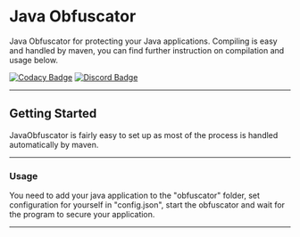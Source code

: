 # Java Obfuscator

Java Obfuscator for protecting your Java applications. Compiling is easy and handled by maven, you can find further instruction on compilation and usage below.


[![Codacy Badge](https://api.codacy.com/project/badge/Grade/99217dff32984be89736992f268a5f87)](https://github.com/alpheratzteam/obfuscator/)
[![Discord Badge](https://discordapp.com/api/guilds/615439391132876850/widget.png)](https://discord.gg/Teh8Sqb)

***

## Getting Started

JavaObfuscator is fairly easy to set up as most of the process is handled automatically by maven.

***

### Usage

You need to add your java application to the "obfuscator" folder, set configuration for yourself in "config.json", start the obfuscator and wait for the program to secure your application.

***